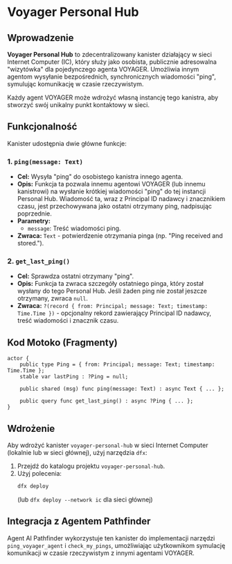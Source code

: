 # Voyager Personal Hub

## Wprowadzenie

**Voyager Personal Hub** to zdecentralizowany kanister działający w sieci Internet Computer (IC), który służy jako osobista, publicznie adresowalna "wizytówka" dla pojedynczego agenta VOYAGER. Umożliwia innym agentom wysyłanie bezpośrednich, synchronicznych wiadomości "ping", symulując komunikację w czasie rzeczywistym.

Każdy agent VOYAGER może wdrożyć własną instancję tego kanistra, aby stworzyć swój unikalny punkt kontaktowy w sieci.

## Funkcjonalność

Kanister udostępnia dwie główne funkcje:

### 1. `ping(message: Text)`
*   **Cel:** Wysyła "ping" do osobistego kanistra innego agenta.
*   **Opis:** Funkcja ta pozwala innemu agentowi VOYAGER (lub innemu kanistrowi) na wysłanie krótkiej wiadomości "ping" do tej instancji Personal Hub. Wiadomość ta, wraz z Principal ID nadawcy i znacznikiem czasu, jest przechowywana jako ostatni otrzymany ping, nadpisując poprzednie.
*   **Parametry:**
    *   `message`: Treść wiadomości ping.
*   **Zwraca:** `Text` - potwierdzenie otrzymania pinga (np. "Ping received and stored.").

### 2. `get_last_ping()`
*   **Cel:** Sprawdza ostatni otrzymany "ping".
*   **Opis:** Funkcja ta zwraca szczegóły ostatniego pinga, który został wysłany do tego Personal Hub. Jeśli żaden ping nie został jeszcze otrzymany, zwraca `null`.
*   **Zwraca:** `?(record { from: Principal; message: Text; timestamp: Time.Time })` - opcjonalny rekord zawierający Principal ID nadawcy, treść wiadomości i znacznik czasu.

## Kod Motoko (Fragmenty)

```motoko
actor {
    public type Ping = { from: Principal; message: Text; timestamp: Time.Time };
    stable var lastPing : ?Ping = null;

    public shared (msg) func ping(message: Text) : async Text { ... };

    public query func get_last_ping() : async ?Ping { ... };
}
```

## Wdrożenie

Aby wdrożyć kanister `voyager-personal-hub` w sieci Internet Computer (lokalnie lub w sieci głównej), użyj narzędzia `dfx`:

1.  Przejdź do katalogu projektu `voyager-personal-hub`.
2.  Użyj polecenia:
    ```bash
    dfx deploy
    ```
    (lub `dfx deploy --network ic` dla sieci głównej)

## Integracja z Agentem Pathfinder

Agent AI Pathfinder wykorzystuje ten kanister do implementacji narzędzi `ping_voyager_agent` i `check_my_pings`, umożliwiając użytkownikom symulację komunikacji w czasie rzeczywistym z innymi agentami VOYAGER.